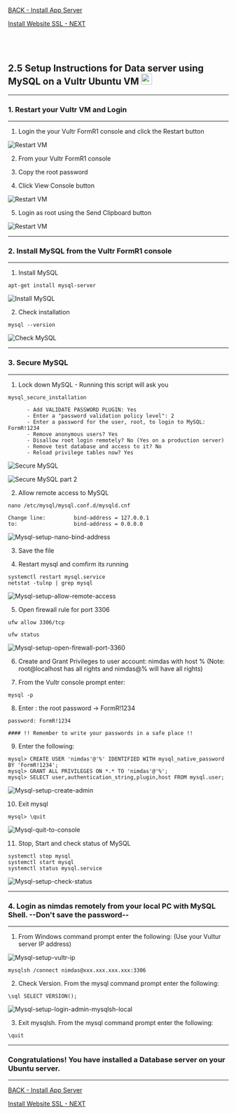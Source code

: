 <!-- ------------------------------------------------------------------------- -->

<div class="page-back">

[BACK - Install App Server ](/Setup/fr0304_Setup-App-Server-Ubuntu.md)
</div><div class="page-next">

[Install Website SSL - NEXT](/Setup/fr0306_Setup-Website-SSL-Ubuntu.md)
</div><div style="margin-top:35px">&nbsp;</div>

<!-- ------------------------------------------------------------------------- -->

## 2.5 Setup Instructions for Data server using MySQL on a Vultr Ubuntu VM [<img src="../assets/mdi-question-mark-circle-blue.svg" style="width:25px; block:inline;">](../Setup/purposes/pfr0101_Setup-Developer-Workstation.md)


----
### 1. Restart your Vultr VM and Login
----
1. Login the your Vultr FormR1 console and click the Restart button

![Restart VM](./images/fr0300-01_restart-vm.png "Restart VM")

2. From your Vultr FormR1 console
 
3. Copy the root password
 
4. Click View Console button
 
![Restart VM](./images/fr0300-01_restart-vm1.png "Restart VM")

5. Login as root using the Send Clipboard button

![Restart VM](./images/fr0300-01_restart-vm2.png "Restart VM")

----
### 2. Install MySQL from the Vultr FormR1 console
----
1. Install MySQL
```
apt-get install mysql-server
```

![Install MySQL](./images/fr0305-01_Ubuntu-install-mysql.png "Install MySQL")

2. Check installation
```
mysql --version
```

![Check MySQL](./images/fr0305-02_Ubuntu-check-mysql.png "Check MySQL")

----
### 3. Secure MySQL
----
1. Lock down MySQL - Running this script will ask you

```
mysql_secure_installation

      - Add VALIDATE PASSWORD PLUGIN: Yes
      - Enter a "password validation policy level": 2
      - Enter a password for the user, root, to login to MySQL: FormR!1234
      - Remove anonymous users? Yes
      - Disallow root login remotely? No (Yes on a production server)
      - Remove test database and access to it? No 
      - Reload privilege tables now? Yes
```

![Secure MySQL](./images/fr0305-03_Ubuntu-secure-mysql.png "Secure MySQL")

![Secure MySQL part 2](./images/fr0305-03_Ubuntu-secure-mysql2.png "Secure MySQL part 2")

2. Allow remote access to MySQL 

```
nano /etc/mysql/mysql.conf.d/mysqld.cnf

Change line:         bind-address = 127.0.0.1
to:                  bind-address = 0.0.0.0
```

![Mysql-setup-nano-bind-address](./images/fr0305-04_Ubuntu-nano-bind-address-mysql.png "Mysql-setup-nano-bind-address")

3. Save the file

4. Restart mysql and comfirm its running

```
systemctl restart mysql.service
netstat -tulnp | grep mysql
```

![Mysql-setup-allow-remote-access](./images/fr0305-05_Ubuntu-allow-remote-access-mysql.png "Mysql-setup-allow-remote-access")

5. Open firewall rule for port 3306
```
ufw allow 3306/tcp

ufw status   
```

![Mysql-setup-open-firewall-port-3360](./images/fr0305-06_Ubuntu-open-firewall-port-3360-mysql.png "Mysql-setup-open-firewall-port-3360")

6. Create and Grant Privileges to user account: nimdas with host %
(Note: root@localhost has all rights and nimdas@% will have all rights) 

7. From the Vultr console prompt enter:

```
mysql -p
```

8. Enter : the root password -> FormR!1234

```
password: FormR!1234

#### !! Remember to write your passwords in a safe place !!
```

9. Enter the following:

```
mysql> CREATE USER 'nimdas'@'%' IDENTIFIED WITH mysql_native_password BY 'FormR!1234';
mysql> GRANT ALL PRIVILEGES ON *.* TO 'nimdas'@'%';
mysql> SELECT user,authentication_string,plugin,host FROM mysql.user;
```
![Mysql-setup-create-admin](./images/fr0305-07_Ubuntu-create-admin-mysql.png "Mysql-setup-create-admin")

10. Exit mysql
```
mysql> \quit
```

![Mysql-quit-to-console](./images/fr0305-08_Ubuntu-quit-to-console-mysql.png "Mysql-quit-to-console")

11. Stop, Start and check status of MySQL
```
systemctl stop mysql
systemctl start mysql
systemctl status mysql.service
```

![Mysql-setup-check-status](./images/fr0305-09_Ubuntu-check-status-mysql.png "Mysql-setup-check-status")

----
### 4. Login as nimdas remotely from your local PC with MySQL Shell. --Don't save the password-- 
----
1. From Windows command prompt enter the following: (Use your Vultur server IP address)

![Mysql-setup-vultr-ip](./images/fr0305-09_Ubuntu-vultr-ip.png "Mysql-setup-vultr-ip")

```
mysqlsh /connect nimdas@xxx.xxx.xxx.xxx:3306
```
2. Check Version. From the mysql command prompt enter the following:

```
\sql SELECT VERSION();
```

![Mysql-setup-login-admin-mysqlsh-local](./images/fr0305-10_Ubuntu-login-admin-mysqlsh-local.png "Mysql-setup-login-admin-mysqlsh-local")
 
3. Exit mysqlsh. From the mysql command prompt enter the following:

```
\quit
```

----
### Congratulations! You have installed a Database server on your Ubuntu server.
----

<!-- ------------------------------------------------------------------------- -->

<div class="page-back">

[BACK - Install App Server ](/Setup/fr0304_Setup-App-Server-Ubuntu.md)
</div><div class="page-next">

[Install Website SSL - NEXT](/Setup/fr0306_Setup-Website-SSL-Ubuntu.md)
</div>

<!-- ------------------------------------------------------------------------- -->
